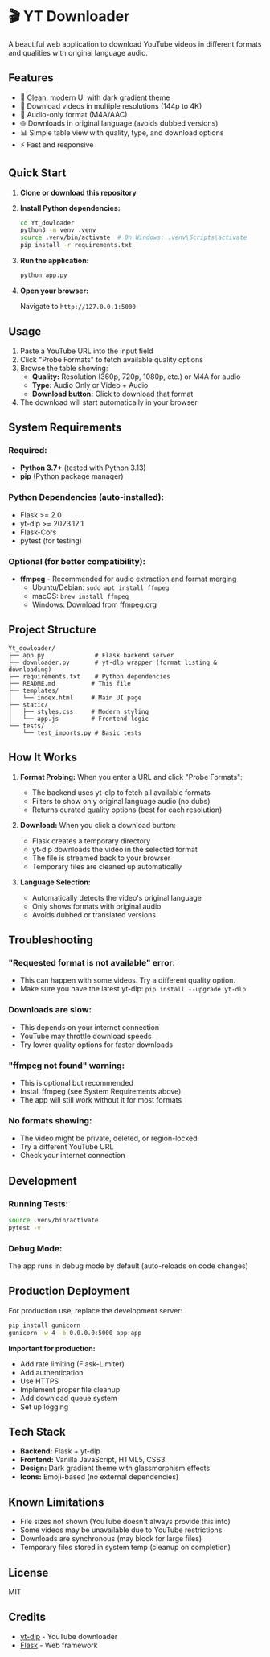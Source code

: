 # 🎬 YT Downloader

A beautiful web application to download YouTube videos in different formats and qualities with original language audio.

## Features

- 🎯 Clean, modern UI with dark gradient theme
- 🎥 Download videos in multiple resolutions (144p to 4K)
- 🎵 Audio-only format (M4A/AAC)
- 🌐 Downloads in original language (avoids dubbed versions)
- 📊 Simple table view with quality, type, and download options
- ⚡ Fast and responsive

## Quick Start

1. **Clone or download this repository**

2. **Install Python dependencies:**

   ```bash
   cd Yt_dowloader
   python3 -m venv .venv
   source .venv/bin/activate  # On Windows: .venv\Scripts\activate
   pip install -r requirements.txt
   ```

3. **Run the application:**

   ```bash
   python app.py
   ```

4. **Open your browser:**

   Navigate to `http://127.0.0.1:5000`

## Usage

1. Paste a YouTube URL into the input field
2. Click "Probe Formats" to fetch available quality options
3. Browse the table showing:
   - **Quality:** Resolution (360p, 720p, 1080p, etc.) or M4A for audio
   - **Type:** Audio Only or Video + Audio
   - **Download button:** Click to download that format
4. The download will start automatically in your browser

## System Requirements

### Required:
- **Python 3.7+** (tested with Python 3.13)
- **pip** (Python package manager)

### Python Dependencies (auto-installed):
- Flask >= 2.0
- yt-dlp >= 2023.12.1
- Flask-Cors
- pytest (for testing)

### Optional (for better compatibility):
- **ffmpeg** - Recommended for audio extraction and format merging
  - Ubuntu/Debian: `sudo apt install ffmpeg`
  - macOS: `brew install ffmpeg`
  - Windows: Download from [ffmpeg.org](https://ffmpeg.org/download.html)

## Project Structure

```
Yt_dowloader/
├── app.py              # Flask backend server
├── downloader.py       # yt-dlp wrapper (format listing & downloading)
├── requirements.txt    # Python dependencies
├── README.md          # This file
├── templates/
│   └── index.html     # Main UI page
├── static/
│   ├── styles.css     # Modern styling
│   └── app.js         # Frontend logic
└── tests/
    └── test_imports.py # Basic tests
```

## How It Works

1. **Format Probing:** When you enter a URL and click "Probe Formats":
   - The backend uses yt-dlp to fetch all available formats
   - Filters to show only original language audio (no dubs)
   - Returns curated quality options (best for each resolution)

2. **Download:** When you click a download button:
   - Flask creates a temporary directory
   - yt-dlp downloads the video in the selected format
   - The file is streamed back to your browser
   - Temporary files are cleaned up automatically

3. **Language Selection:** 
   - Automatically detects the video's original language
   - Only shows formats with original audio
   - Avoids dubbed or translated versions

## Troubleshooting

### "Requested format is not available" error:
- This can happen with some videos. Try a different quality option.
- Make sure you have the latest yt-dlp: `pip install --upgrade yt-dlp`

### Downloads are slow:
- This depends on your internet connection
- YouTube may throttle download speeds
- Try lower quality options for faster downloads

### "ffmpeg not found" warning:
- This is optional but recommended
- Install ffmpeg (see System Requirements above)
- The app will still work without it for most formats

### No formats showing:
- The video might be private, deleted, or region-locked
- Try a different YouTube URL
- Check your internet connection

## Development

### Running Tests:
```bash
source .venv/bin/activate
pytest -v
```

### Debug Mode:
The app runs in debug mode by default (auto-reloads on code changes)

## Production Deployment

For production use, replace the development server:

```bash
pip install gunicorn
gunicorn -w 4 -b 0.0.0.0:5000 app:app
```

**Important for production:**
- Add rate limiting (Flask-Limiter)
- Add authentication
- Use HTTPS
- Implement proper file cleanup
- Add download queue system
- Set up logging

## Tech Stack

- **Backend:** Flask + yt-dlp
- **Frontend:** Vanilla JavaScript, HTML5, CSS3
- **Design:** Dark gradient theme with glassmorphism effects
- **Icons:** Emoji-based (no external dependencies)

## Known Limitations

- File sizes not shown (YouTube doesn't always provide this info)
- Some videos may be unavailable due to YouTube restrictions
- Downloads are synchronous (may block for large files)
- Temporary files stored in system temp (cleanup on completion)

## License

MIT

## Credits

- [yt-dlp](https://github.com/yt-dlp/yt-dlp) - YouTube downloader
- [Flask](https://flask.palletsprojects.com/) - Web framework
